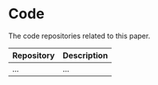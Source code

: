# Code

The code repositories related to this paper.

| Repository | Description |
| ---------- | ----------- |
| ...        | ...         |

